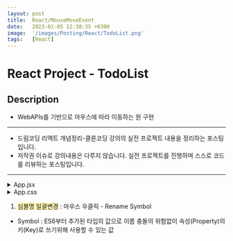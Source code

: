 ```yaml
---
layout: post
title:  React/MouseMoveEvent
date:   2023-01-05 12:38:35 +0300
image:  '/images/Posting/React/TodoList.png'
tags:   [React]
---
```


# React Project - TodoList

## Description <br/>
* WebAPIs를 기반으로 마우스에 따라 이동하는 원 구현<br/>

___

* 드림코딩 리액트 개념정리-클론코딩 강의의 실전 프로젝트 내용을 정리하는 포스팅입니다.<br/>
* 저작권 이슈로 강의내용은 다루지 않습니다. 실전 프로젝트를 진행하며 스스로 코드를 리뷰하는 포스팅입니다.<br/>

___

<details>
<summary>App.jsx</summary>
<div markdown="1">

```javaScript

import './App.css';
import React, {useState} from 'react';


export default function App() {
    const [x, setX] = useState();
    const [y, setY] = useState(); //초기값은 0으로 설정

    return(
        <div className = 'container' onPointerMove={(event) => 
        {
            setX(event.clientX);
            setY(event.clientY);
        }}>
            <div className = 'pointer' style={{transform: `translate(${x}px, ${y}px)`}}/>
        </div>
    )
}

```
</div>
</details>

<details>
<summary>App.css</summary>
<div markdown="1">

```css

.container {
    width: 100vw;
    height: 100vh;
}

.pointer {
    position: absolute;
    background-color: salmon;
    border-radius: 50%;
    width: 25px;
    height: 25px;
    left: -15px;
    top: -15px;
}

```
</div>
</details>

1. <span style='background-color: #fff5b1'>심볼명 일괄변경</span> : 마우스 우클릭 - Rename Symbol
* Symbol : ES6부터 추가된 타입의 값으로 이름 충돌의 위험없이 속성(Property)의 키(Key)로 쓰기위해 사용할 수 있는 값









